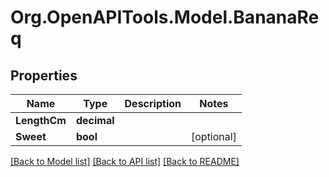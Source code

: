 # Org.OpenAPITools.Model.BananaReq
## Properties

Name | Type | Description | Notes
------------ | ------------- | ------------- | -------------
**LengthCm** | **decimal** |  | 
**Sweet** | **bool** |  | [optional] 

[[Back to Model list]](../README.md#documentation-for-models) [[Back to API list]](../README.md#documentation-for-api-endpoints) [[Back to README]](../README.md)

